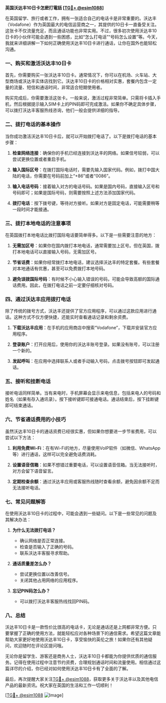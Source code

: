 **英国沃达丰10日卡怎麽打電話 [[TG💪+ @esim1088](https://t.me/s/esim1088)]**

在英国留学、旅行或者工作，拥有一张适合自己的电话卡是非常重要的。沃达丰（Vodafone）作为英国最大的电信运营商之一，其提供的10日卡一直备受关注。这张卡不仅流量充足，而且通话功能也非常实用。不过，很多初次使用沃达丰10日卡的小伙伴可能会遇到一些困惑，比如“怎么打电话”“号码怎么设置”等。今天，我就来详细讲解一下如何正确使用沃达丰10日卡进行通话，让你在国外也能轻松沟通。

### **一、购买和激活沃达丰10日卡**

首先，你需要购买一张沃达丰10日卡。通常情况下，你可以在机场、火车站、大型商场或沃达丰实体店找到它。沃达丰10日卡的价格相对实惠，套餐内包含一定量的流量、短信和通话时间，非常适合短期使用者。

购买完成后，你需要激活这张卡。一般来说，激活过程非常简单。只需将卡插入手机，然后根据提示输入SIM卡上的PIN码即可完成激活。如果你不确定具体步骤，可以拨打沃达丰客服热线咨询，他们一般会提供详细的指导。

### **二、拨打电话的基本操作**

当你成功激活沃达丰10日卡后，就可以开始拨打电话了。以下是拨打电话的基本步骤：

1. **检查网络连接**：确保你的手机已经连接到沃达丰的网络。如果信号较弱，可以尝试更换位置或者重启手机。
   
2. **输入国际区号**：在拨打国际电话时，需要先输入国家代码。例如，拨打中国大陆的电话，你需要在号码前加上“+86”或者“0086”。

3. **输入电话号码**：接着输入对方的电话号码。如果是国内号码，直接输入区号和号码即可；如果是国际号码，则需要按照上述方法添加国家代码。

4. **拨打电话**：按下拨号键，等待对方接听。如果对方是固定电话，可能需要稍等一段时间才能接通。

### **三、拨打本地电话的注意事项**

在英国拨打本地电话比拨打国际电话要简单得多。以下是一些需要注意的地方：

1. **无需加区号**：如果你在国内拨打本地电话，通常需要加上区号。但在英国，拨打本地电话可以直接输入号码，无需加区号。

2. **节省话费**：如果你经常拨打本地电话，建议选择沃达丰的特定套餐。有些套餐对本地通话有优惠，甚至可以免费拨打本地号码。

3. **避免误拨国际号码**：有时候不小心输入错误的号码，可能会导致高额的国际通话费用。因此，在拨打电话之前一定要仔细核对号码。

### **四、通过沃达丰应用拨打电话**

除了传统的拨号方式，沃达丰还提供了官方应用程序，可以通过这款应用进行通话。这种方式不仅方便快捷，还能实时查看通话记录和剩余资费。

1. **下载沃达丰应用**：在手机的应用商店中搜索“Vodafone”，下载并安装官方应用程序。

2. **登录账户**：打开应用后，使用你的沃达丰账号登录。如果没有账号，可以注册一个新的。

3. **发起呼叫**：在应用中选择联系人或者手动输入号码，点击拨号按钮即可发起通话。

### **五、接听和挂断电话**

接听电话同样简单。当有来电时，手机屏幕会显示来电信息，包括来电人的号码和姓名（如果有存入通讯录）。按下接听键即可接通电话。通话结束后，按下挂断键即可结束通话。

### **六、节省通话费用的小技巧**

虽然沃达丰10日卡的通话资费已经很实惠，但如果你想要进一步节省费用，可以尝试以下方法：

1. **利用免费Wi-Fi**：在有Wi-Fi的地方，尽量使用VoIP软件（如微信、WhatsApp等）进行通话，这样可以完全避免话费消耗。

2. **设置语音信箱**：如果不想错过重要电话，可以设置语音信箱。当无法接听时，对方会留下语音留言。

3. **定期检查余额**：通过沃达丰应用或客服热线随时查看余额，避免因余额不足而无法接听电话。

### **七、常见问题解答**

在使用沃达丰10日卡的过程中，可能会遇到一些疑问。以下是一些常见的问题及其解决办法：

1. **为什么无法拨打电话？**
   - 确认网络是否正常连接。
   - 检查是否输入了正确的号码。
   - 联系沃达丰客服寻求帮助。

2. **通话质量差怎么办？**
   - 尝试更换位置以改善信号。
   - 关闭其他占用网络的应用程序。

3. **忘记PIN码怎么办？**
   - 可以拨打沃达丰客服热线找回PIN码。

### **八、总结**

沃达丰10日卡是一款性价比很高的电话卡，无论是通话还是上网都非常方便。只要掌握了正确的使用方法，就能轻松应对各种场景下的通信需求。希望这篇文章能帮助大家更好地使用沃达丰10日卡，享受愉快的英伦之旅！如果你还有其他疑问，欢迎随时在评论区提问哦。

无论你是留学生、游客还是商务人士，沃达丰10日卡都能为你提供优质的通信服务。记得在使用过程中注意节约资费，合理规划通话时间和流量使用。相信通过这篇详尽的介绍，你已经对如何使用沃达丰10日卡有了全面的了解。

最后，再次提醒大家关注[TG💪+ @esim1088](https://t.me/s/esim1088)，获取更多关于沃达丰以及其他电信产品的最新资讯。祝大家在英国的生活和工作一切顺利！

[[TG💪+ @esim1088](https://t.me/s/esim1088) ![Image](https://i.postimg.cc/4NQfJmqS/Snipaste-2025-05-13-00-14-12.png)]
